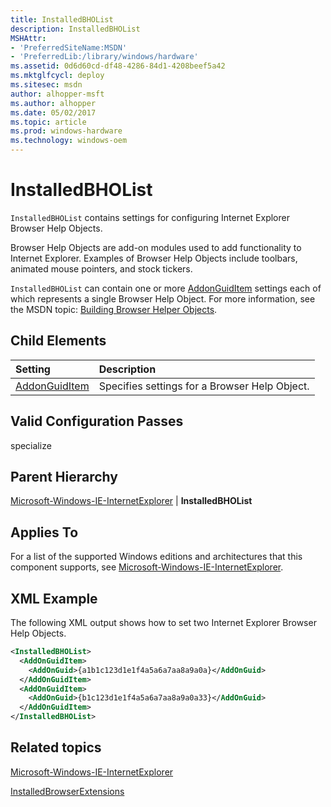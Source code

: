```yaml
---
title: InstalledBHOList
description: InstalledBHOList
MSHAttr:
- 'PreferredSiteName:MSDN'
- 'PreferredLib:/library/windows/hardware'
ms.assetid: 0d6d60cd-df48-4286-84d1-4208beef5a42
ms.mktglfcycl: deploy
ms.sitesec: msdn
author: alhopper-msft
ms.author: alhopper
ms.date: 05/02/2017
ms.topic: article
ms.prod: windows-hardware
ms.technology: windows-oem
---
```

# InstalledBHOList

`InstalledBHOList` contains settings for configuring Internet Explorer Browser Help Objects.

Browser Help Objects are add-on modules used to add functionality to Internet Explorer. Examples of Browser Help Objects include toolbars, animated mouse pointers, and stock tickers.

`InstalledBHOList` can contain one or more [AddonGuidItem](microsoft-windows-ie-internetexplorer-installedbholist-addonguiditem.md) settings each of which represents a single Browser Help Object. For more information, see the MSDN topic: [Building Browser Helper Objects](http://go.microsoft.com/fwlink/?LinkId=136975).

## Child Elements

| Setting                 | Description                                                                           |
|:------------------------|:--------------------------------------------------------------------------------------|
| [AddonGuidItem](microsoft-windows-ie-internetexplorer-installedbholist-addonguiditem.md) | Specifies settings for a Browser Help Object. |

## Valid Configuration Passes

specialize

## Parent Hierarchy

[Microsoft-Windows-IE-InternetExplorer](microsoft-windows-ie-internetexplorer.md) | **InstalledBHOList**

## Applies To

For a list of the supported Windows editions and architectures that this component supports, see [Microsoft-Windows-IE-InternetExplorer](microsoft-windows-ie-internetexplorer.md).

## XML Example

The following XML output shows how to set two Internet Explorer Browser Help Objects.

```XML
<InstalledBHOList>
  <AddOnGuidItem>
    <AddOnGuid>{a1b1c123d1e1f4a5a6a7aa8a9a0a}</AddOnGuid>
  </AddOnGuidItem>
  <AddOnGuidItem>
    <AddOnGuid>{b1c123d1e1f4a5a6a7aa8a9a0a33}</AddOnGuid>
  </AddOnGuidItem>
</InstalledBHOList>
```

## Related topics

[Microsoft-Windows-IE-InternetExplorer](microsoft-windows-ie-internetexplorer.md)

[InstalledBrowserExtensions](microsoft-windows-ie-internetexplorer-installedbrowserextensions.md)
